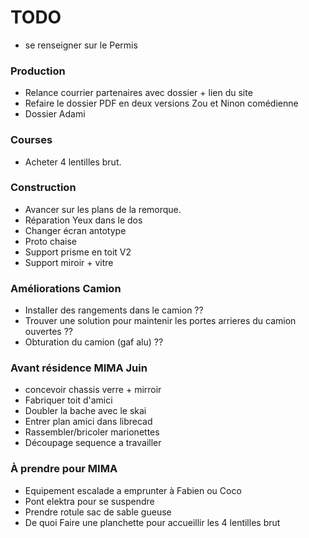 # TODO

- se renseigner sur le Permis

### Production

- Relance courrier partenaires avec dossier + lien du site
- Refaire le dossier PDF en deux versions Zou et Ninon comédienne
- Dossier Adami

### Courses

- Acheter 4 lentilles brut.

### Construction

- Avancer sur les plans de la remorque.
- Réparation Yeux dans le dos
- Changer écran antotype
- Proto chaise
- Support prisme en toit V2
- Support miroir + vitre

### Améliorations Camion

- Installer des rangements dans le camion ??
- Trouver une solution pour maintenir les portes arrieres du camion ouvertes ??
- Obturation du camion (gaf alu) ??

### Avant résidence MIMA Juin

- concevoir chassis verre + mirroir
- Fabriquer toit d'amici
- Doubler la bache avec le skai
- Entrer plan amici dans librecad
- Rassembler/bricoler marionettes
- Découpage sequence a travailler

### À prendre pour MIMA

- Equipement escalade a emprunter à Fabien ou Coco
- Pont elektra pour se suspendre
- Prendre rotule sac de sable gueuse
- De quoi Faire une planchette pour accueillir les 4 lentilles brut


